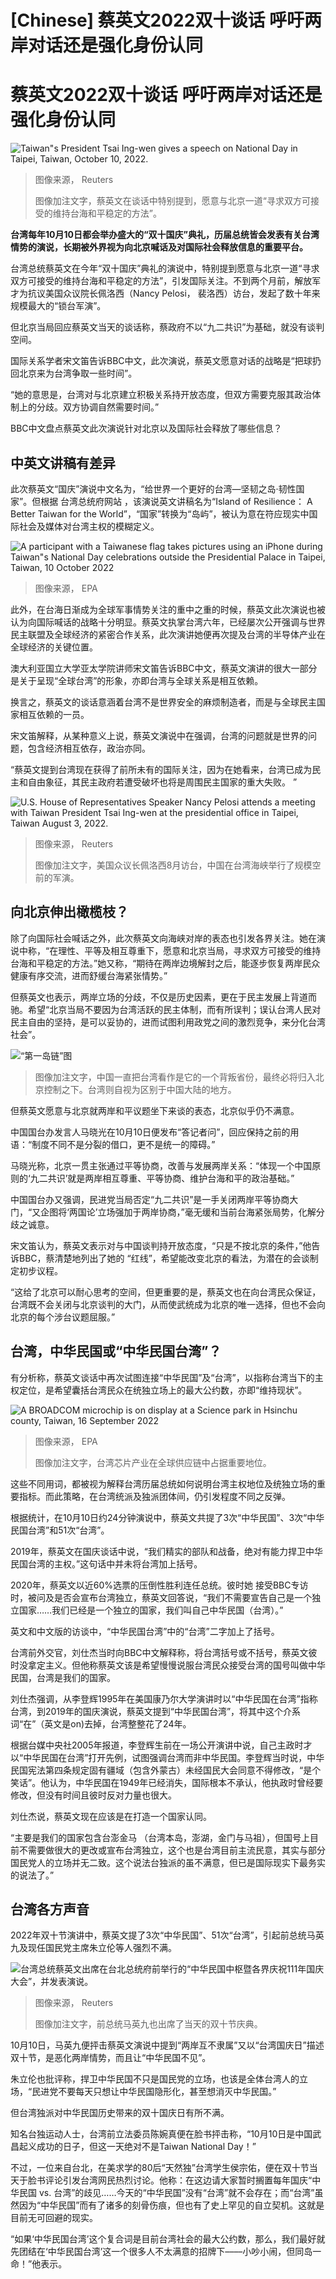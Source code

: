 # [Chinese] 蔡英文2022双十谈话 呼吁两岸对话还是强化身份认同

#  蔡英文2022双十谈话 呼吁两岸对话还是强化身份认同


![Taiwan"s President Tsai Ing-wen gives a speech on National Day in Taipei, Taiwan, October 10, 2022.](_127061981_88082490-e29b-4d99-9911-e29abcc63c4b.jpg)

> 图像来源，  Reuters
>
> 图像加注文字，蔡英文在谈话中特别提到，愿意与北京一道“寻求双方可接受的维持台海和平稳定的方法”。

**台湾每年10月10日都会举办盛大的“双十国庆”典礼，历届总统皆会发表有关台湾情势的演说，长期被外界视为向北京喊话及对国际社会释放信息的重要平台。**

台湾总统蔡英文在今年“双十国庆”典礼的演说中，特别提到愿意与北京一道“寻求双方可接受的维持台海和平稳定的方法”，引发国际关注。不到两个月前，解放军才为抗议美国众议院长佩洛西（Nancy Pelosi， 裴洛西）访台，发起了数十年来规模最大的“锁台军演”。

但北京当局回应蔡英文当天的谈话称，蔡政府不以“九二共识”为基础，就没有谈判空间。

国际关系学者宋文笛告诉BBC中文，此次演说，蔡英文愿意对话的战略是“把球扔回北京来为台湾争取一些时间”。

“她的意思是，台湾对与北京建立积极关系持开放态度，但双方需要克服其政治体制上的分歧。双方协调自然需要时间。”

BBC中文盘点蔡英文此次演说针对北京以及国际社会释放了哪些信息？

##  中英文讲稿有差异

此次蔡英文“国庆”演说中文名为，“给世界一个更好的台湾—坚韧之岛·韧性国家”。但根据 台湾总统府网站  ，该演说英文讲稿名为“Island of Resilience： A Better Taiwan for the World”，“国家”转换为“岛屿”，被认为意在符应现实中国际社会及媒体对台湾主权的模糊定义。

![A participant with a Taiwanese flag takes pictures using an iPhone during Taiwan"s National Day celebrations outside the Presidential Palace in Taipei, Taiwan, 10 October 2022](_127061986_mediaitem127061978.jpg)

> 图像来源，  EPA

此外，在台海日渐成为全球军事情势关注的重中之重的时候，蔡英文此次演说也被认为向国际喊话的战略十分明显。蔡英文执掌台湾六年，已经屡次公开强调与世界民主联盟及全球经济的紧密合作关系，此次演讲她便再次提及台湾的半导体产业在全球经济的关键位置。

澳大利亚国立大学亚太学院讲师宋文笛告诉BBC中文，蔡英文演讲的很大一部分是关于呈现“全球台湾”的形象，亦即台湾与全球关系是相互依赖。

换言之，蔡英文的谈话意涵着台湾不是世界安全的麻烦制造者，而是与全球民主国家相互依赖的一员。

宋文笛解释，从某种意义上说，蔡英文演说中在强调，台湾的问题就是世界的问题，包含经济相互依存，政治亦同。

“蔡英文提到台湾现在获得了前所未有的国际关注，因为在她看来，台湾已成为民主和自由象征，其民主政府若遭受破坏也将是周围民主国家的重大失败。 ”

![U.S. House of Representatives Speaker Nancy Pelosi attends a meeting with Taiwan President Tsai Ing-wen at the presidential office in Taipei, Taiwan August 3, 2022.](_127061983_96957fdf-da06-4159-adb4-3a9de45562bd.jpg)

> 图像来源，  Reuters
>
> 图像加注文字，美国众议长佩洛西8月访台，中国在台湾海峡举行了规模空前的军演。

##  向北京伸出橄榄枝？

除了向国际社会喊话之外，此次蔡英文向海峡对岸的表态也引发各界关注。她在演说中称，“在理性、平等及相互尊重下，愿意和北京当局，寻求双方可接受的维持台海和平稳定的方法。”她又称，“期待在两岸边境解封之后，能逐步恢复两岸民众健康有序交流，进而舒缓台海紧张情势。”

但蔡英文也表示，两岸立场的分歧，不仅是历史因素，更在于民主发展上背道而驰。希望“北京当局不要因为台湾活跃的民主体制，而有所误判；误认台湾人民对民主自由的坚持，是可以妥协的，进而试图利用政党之间的激烈竞争，来分化台湾社会”。

![“第一岛链”图](_127022571_04_taiwan_china_first_island_chain_map_2x_nc.png)

> 图像加注文字，中国一直把台湾看作是它的一个背叛省份，最终必将归入北京控制之下。台湾则自视为区别于中国大陆的地方。

但蔡英文愿意与北京就两岸和平议题坐下来谈的表态，北京似乎仍不满意。

中国国台办发言人马晓光在10月10日便发布“答记者问”，回应保持之前的用语：“制度不同不是分裂的借口，更不是统一的障碍。”

马晓光称，北京一贯主张通过平等协商，改善与发展两岸关系：“体现一个中国原则的‘九二共识’就是两岸相互尊重、平等协商、维护台海和平的政治基础。”

中国国台办又强调，民进党当局否定“九二共识”是一手关闭两岸平等协商大门，“又企图将‘两国论’立场强加于两岸协商，”毫无缓和当前台海紧张局势，化解分歧之诚意。

宋文笛认为，蔡英文表示对与中国谈判持开放态度，“只是不按北京的条件，”他告诉BBC，蔡清楚地列出了她的 “红线”，希望能改变北京的看法，为潜在的会谈制定初步议程。

“这给了北京可以耐心思考的空间，但更重要的是，蔡英文也在向台湾民众保证，台湾既不会关闭与北京谈判的大门，从而使武统成为北京的唯一选择，但也不会向北京的每个涉台议题屈服。”

##  台湾，中华民国或“中华民国台湾”？

有分析称，蔡英文谈话中再次试图连接“中华民国”及“台湾”，以指称台湾当下的主权定位，是希望囊括台湾民众在统独立场上的最大公约数，亦即“维持现状”。

![A BROADCOM microchip is on display at a Science park in Hsinchu county, Taiwan, 16 September 2022](_127062121_de5fc85b-1fc7-4590-addd-cf85271aa83e.jpg)

> 图像来源，  EPA
>
> 图像加注文字，台湾芯片产业在全球供应链中占据重要地位。

这些不同用词，都被视为解释台湾历届总统如何说明台湾主权地位及统独立场的重要指标。而此策略，在台湾统派及独派团体间，仍引发程度不同之反弹。

根据统计，在10月10日约24分钟演说中，蔡英文共提了3次“中华民国”、3次“中华民国台湾”和51次“台湾”。

2019年，蔡英文在国庆谈话中说，“我们精实的部队和战备，绝对有能力捍卫中华民国台湾的主权。”这句话中并未将台湾加上括号。

2020年，蔡英文以近60%选票的压倒性胜利连任总统。彼时她 接受BBC专访  时，被问及是否会宣布台湾独立，蔡英文回答说，“我们不需要宣告自己是一个独立国家……我们已经是一个独立的国家，我们叫自己中华民国（台湾）。”

英文和中文版的访谈中，“中华民国台湾”中的“台湾”二字加上了括号。

台湾前外交官，刘仕杰当时向BBC中文解释称，将台湾括号或不括号，蔡英文彼时没拿定主义。但他称蔡英文该是希望慢慢说服台湾民众接受台湾的国号叫做中华民国，台湾是我们的国家。

刘仕杰强调，从李登辉1995年在美国康乃尔大学演讲时以“中华民国在台湾”指称台湾，到2019年的国庆演说，蔡英文提到“中华民国台湾”，将其中这个介系词“在”（英文是on)去掉，台湾整整花了24年。

根据台媒中央社2005年报道，李登辉生前在一场公开演讲中说，自己主政时才以“中华民国在台湾”打开先例，试图强调台湾而非中华民国。李登辉当时说，中华民国宪法第四条规定固有疆域（包含外蒙古）未经国民大会同意不得修改，“是个笑话”。他认为，中华民国在1949年已经消失，国际根本不承认，他执政时曾经要修改，但没有时间且彼时反对力量也很大。

刘仕杰说，蔡英文现在应该是在打造一个国家认同。

“主要是我们的国家包含台澎金马 （台湾本岛，澎湖，金门与马祖），但国号上目前不需要做很大的更改或宣布台湾独立，这个也是台湾目前主流民意，其实与部分国民党人的立场并无二致。这个说法台独派的虽不满意，但已是国际现实下最务实的说法了。”

##  台湾各方声音

2022年双十节演讲中，蔡英文提了3次“中华民国”、51次“台湾”，引起前总统马英九及现任国民党主席朱立伦等人强烈不满。

![台湾总统蔡英文出席在台北总统府前举行的“中华民国中枢暨各界庆祝111年国庆大会”，并发表演说。](_127062122_tsai_3_reuters.jpg)

> 图像来源，  Reuters
>
> 图像加注文字，前总统马英九也出席了当天的双十节庆典。

10月10日，马英九便抨击蔡英文演说中提到“两岸互不隶属”又以“台湾国庆日”描述双十节，是恶化两岸情势，而且让“中华民国不见”。

朱立伦也批评称，捍卫中华民国不只是国民党的立场，也该是全体台湾人的立场，“民进党不要每天只想让中华民国隐形化，甚至想消灭中华民国。”

但台湾独派对中华民国历史带来的双十国庆日有所不满。

知名台独运动人士，台湾前立法委员陈婉真便在脸书抨击称，“10月10日是中国武昌起义成功的日子，但这一天绝对不是Taiwan National Day！”

不过，一位来自台北，在美求学的80后“天然独”台湾学生侯宗佑，便在双十节当天于脸书评论引发台湾网民热烈讨论。他称：在这边请大家暂时搁置每年国庆“中华民国 vs. 台湾”的歧见……今天的“中华民国”没有“台湾”就不会存在；而“台湾”虽然因为“中华民国”而有了诸多的刻骨伤痕，但也有了史上罕见的自立契机。这就是目前无可回避的现实。

“如果‘中华民国台湾’这个复合词是目前台湾社会的最大公约数，那么，我们最好就先团结在‘中华民国台湾’这一个很多人不太满意的招牌下––––小吵小闹，但同岛一命！”他表示。


